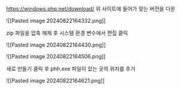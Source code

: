 
https://windows.php.net/download/ 
위 사이트에 들어가 맞는 버전을 다운


![[Pasted image 20240822164332.png]]


zip 파일을 압축 해제 후 시스템 환경 변수에서  편집 클릭

![[Pasted image 20240822164430.png]]



![[Pasted image 20240822164506.png]]

새로 만들기 클릭 후  phh.exe 파일이 있는 곳의 위치를 추가


![[Pasted image 20240822164621.png]]






